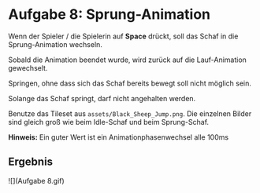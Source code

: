# Aufgabe 8: Sprung-Animation

Wenn der Spieler / die Spielerin auf **Space** drückt, soll das Schaf in die Sprung-Animation wechseln.

Sobald die Animation beendet wurde, wird zurück auf die Lauf-Animation gewechselt.

Springen, ohne dass sich das Schaf bereits bewegt soll nicht möglich sein.

Solange das Schaf springt, darf nicht angehalten werden.

Benutze das Tileset aus `assets/Black_Sheep_Jump.png`. Die einzelnen Bilder sind gleich groß wie beim Idle-Schaf und beim Sprung-Schaf.

**Hinweis:** Ein guter Wert ist ein Animationphasenwechsel alle 100ms

## Ergebnis

![](Aufgabe 8.gif)